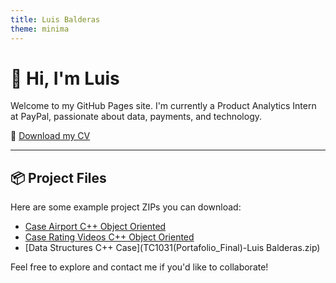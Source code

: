 ```yaml
---
title: Luis Balderas
theme: minima
---
```


# 👋 Hi, I'm Luis

Welcome to my GitHub Pages site. I'm currently a Product Analytics Intern at PayPal, passionate about data, payments, and technology.

📄 [Download my CV](Luis_Balderas_CV.pdf)

---

## 📦 Project Files

Here are some example project ZIPs you can download:

- [Case Airport C++ Object Oriented](Reto_Aeropuerto-20221101T223744Z-001.zip)
- [Case Rating Videos C++ Object Oriented](Reto_RatingVideos.zip)
- [Data Structures C++ Case](TC1031(Portafolio_Final)-Luis Balderas.zip)

Feel free to explore and contact me if you'd like to collaborate!
